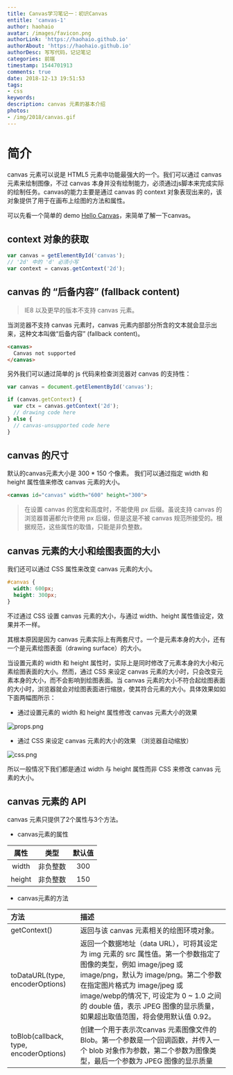 ```yaml
---
title: Canvas学习笔记一：初识Canvas
entitle: 'canvas-1'
author: haohaio
avatar: /images/favicon.png
authorLink: 'https://haohaio.github.io'
authorAbout: 'https://haohaio.github.io'
authorDesc: 写写代码，记记笔记
categories: 前端
timestamp: 1544701913
comments: true
date: 2018-12-13 19:51:53
tags:
- css
keywords:
description: canvas 元素的基本介绍
photos:
- /img/2018/canvas.gif
---
```


# 简介

canvas 元素可以说是 HTML5 元素中功能最强大的一个。我们可以通过 canvas 元素来绘制图像，不过 canvas 本身并没有绘制能力，必须通过js脚本来完成实际的绘制任务。canvas的能力主要是通过 canvas 的 context 对象表现出来的，该对象提供了用于在画布上绘图的方法和属性。

可以先看一个简单的 demo [Hello Canvas](https://codepen.io/haohaio/pen/JwGQdv)，来简单了解一下canvas。

## context 对象的获取

```javascript
var canvas = getElementById('canvas');
// '2d' 中的 'd' 必须小写
var context = canvas.getContext('2d');
```

## canvas 的 “后备内容” (fallback content)

> IE8 以及更早的版本不支持 canvas 元素。

当浏览器不支持 canvas 元素时，canvas 元素内部部分所含的文本就会显示出来，这种文本叫做“后备内容” (fallback content)。

```html
<canvas>
  Canvas not supported
</canvas>
```

另外我们可以通过简单的 js 代码来检查浏览器对 canvas 的支持性：

```javascript
var canvas = document.getElementById('canvas');

if (canvas.getContext) {
  var ctx = canvas.getContext('2d');
  // drawing code here
} else {
  // canvas-unsupported code here
}
```

## canvas 的尺寸

默认的canvas元素大小是 300 * 150 个像素。 我们可以通过指定 width 和 height 属性值来修改 canvas 元素的大小。

```html
<canvas id="canvas" width="600" height="300">
```

> 在设置 canvas 的宽度和高度时，不能使用 px 后缀。虽说支持 canvas 的浏览器普遍都允许使用 px 后缀，但是这是不被 canvas 规范所接受的。根据规范，这些属性的取值，只能是非负整数。

## canvas 元素的大小和绘图表面的大小

我们还可以通过 CSS 属性来改变 canvas 元素的大小。

```css
#canvas {
  width: 600px;
  height: 300px;
}
```

不过通过 CSS 设置 canvas 元素的大小，与通过 width、height 属性值设定，效果并不一样。

其根本原因是因为 canvas 元素实际上有两套尺寸。一个是元素本身的大小，还有一个是元素绘图表面（drawing surface）的大小。

当设置元素的 width 和 height 属性时，实际上是同时修改了元素本身的大小和元素绘图表面的大小。然而，通过 CSS 来设定 canvas 元素的大小时，只会改变元素本身的大小，而不会影响到绘图表面。当 canvas 元素的大小不符合起绘图表面的大小时，浏览器就会对绘图表面进行缩放，使其符合元素的大小。具体效果如如下面两幅图所示：

- 通过设置元素的 width 和 height 属性修改 canvas 元素大小的效果
  
![props.png](https://upload-images.jianshu.io/upload_images/1692994-170e5d8648c891f0.png?imageMogr2/auto-orient/strip%7CimageView2/2/w/1240)

- 通过 CSS 来设定 canvas 元素的大小的效果 （浏览器自动缩放）

![css.png](https://upload-images.jianshu.io/upload_images/1692994-af21d0a29fe4c2f8.png?imageMogr2/auto-orient/strip%7CimageView2/2/w/1240)

所以一般情况下我们都是通过 width 与 height 属性而非 CSS 来修改 canvas 元素的大小。

## canvas 元素的 API

canvas 元素只提供了2个属性与3个方法。

- canvas元素的属性

|  属性  |   类型   | 默认值 |
| :----: | :------: | :----: |
| width  | 非负整数 |  300   |
| height | 非负整数 |  150   |

- canvas元素的方法

| 方法                                   | 描述                                                                                                                                                                                                                                                                                                            |
| :------------------------------------- | :-------------------------------------------------------------------------------------------------------------------------------------------------------------------------------------------------------------------------------------------------------------------------------------------------------------- |
| getContext()                           | 返回与该 canvas 元素相关的绘图环境对象。                                                                                                                                                                                                                                                                        |
| toDataURL(type, encoderOptions)        | 返回一个数据地址（data URL），可将其设定为 img 元素的 src 属性值。第一个参数指定了图像的类型，例如 image/jpeg 或 image/png，默认为 image/png。第二个参数在指定图片格式为 image/jpeg 或 image/webp的情况下, 可设定为 0 ~ 1.0 之间的 double 值，表示 JPEG 图像的显示质量，如果超出取值范围，将会使用默认值 0.92。 |
| toBlob(callback, type, encoderOptions) | 创建一个用于表示次canvas 元素图像文件的 Blob。第一个参数是一个回调函数，并传入一个 blob 对象作为参数，第二个参数为图像类型，最后一个参数为 JPEG 图像的显示质量                                                                                                                                                  |